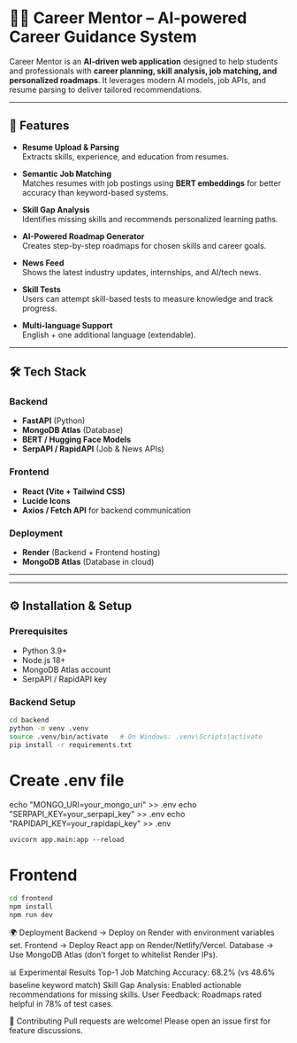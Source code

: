 # 🧑‍💼 Career Mentor – AI-powered Career Guidance System

Career Mentor is an **AI-driven web application** designed to help students and professionals with **career planning, skill analysis, job matching, and personalized roadmaps**. It leverages modern AI models, job APIs, and resume parsing to deliver tailored recommendations.

---

## 🚀 Features

- **Resume Upload & Parsing**  
  Extracts skills, experience, and education from resumes.

- **Semantic Job Matching**  
  Matches resumes with job postings using **BERT embeddings** for better accuracy than keyword-based systems.

- **Skill Gap Analysis**  
  Identifies missing skills and recommends personalized learning paths.

- **AI-Powered Roadmap Generator**  
  Creates step-by-step roadmaps for chosen skills and career goals.

- **News Feed**  
  Shows the latest industry updates, internships, and AI/tech news.

- **Skill Tests**  
  Users can attempt skill-based tests to measure knowledge and track progress.

- **Multi-language Support**  
  English + one additional language (extendable).

---

## 🛠️ Tech Stack

### Backend
- **FastAPI** (Python)
- **MongoDB Atlas** (Database)
- **BERT / Hugging Face Models**
- **SerpAPI / RapidAPI** (Job & News APIs)

### Frontend
- **React (Vite + Tailwind CSS)**
- **Lucide Icons**
- **Axios / Fetch API** for backend communication

### Deployment
- **Render** (Backend + Frontend hosting)
- **MongoDB Atlas** (Database in cloud)

---

---

## ⚙️ Installation & Setup

### Prerequisites
- Python 3.9+
- Node.js 18+
- MongoDB Atlas account
- SerpAPI / RapidAPI key

### Backend Setup
```bash
cd backend
python -m venv .venv
source .venv/bin/activate   # On Windows: .venv\Scripts\activate
pip install -r requirements.txt
```
# Create .env file
echo "MONGO_URI=your_mongo_uri" >> .env
echo "SERPAPI_KEY=your_serpapi_key" >> .env
echo "RAPIDAPI_KEY=your_rapidapi_key" >> .env
```
uvicorn app.main:app --reload
```
# Frontend
```bash
cd frontend
npm install
npm run dev
```
🌍 Deployment
Backend → Deploy on Render with environment variables set.
Frontend → Deploy React app on Render/Netlify/Vercel.
Database → Use MongoDB Atlas (don’t forget to whitelist Render IPs).

📊 Experimental Results
Top-1 Job Matching Accuracy: 68.2% (vs 48.6% baseline keyword match)
Skill Gap Analysis: Enabled actionable recommendations for missing skills.
User Feedback: Roadmaps rated helpful in 78% of test cases.

🤝 Contributing
Pull requests are welcome! Please open an issue first for feature discussions.
